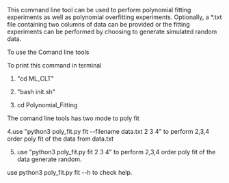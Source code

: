 This command line tool can be used to perform polynomial fitting experiments as well as polynomial overfitting experiments. Optionally, a *.txt file containing two columns of data can be provided or the fitting experiments can be performed by choosing to generate simulated random data.


To use the Comand line tools

To print this command in terminal
1. "cd ML_CLT"
2. "bash init.sh"

3. cd Polynomial_Fitting

The comand line tools has two mode to poly fit

4.use "python3 poly_fit.py fit --filename data.txt 2 3 4" to perform 2,3,4 order poly fit of the data from data.txt

5. use "python3 poly_fit.py fit 2 3 4" to perform 2,3,4 order poly fit of the data generate random.


use python3 poly_fit.py fit --h to check help.

